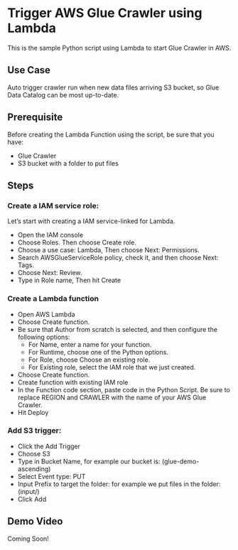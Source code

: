 # Trigger AWS Glue Crawler using Lambda
This is the sample Python script using Lambda to start Glue Crawler in AWS. 
## Use Case
Auto trigger crawler run when new data files arriving S3 bucket, so Glue Data Catalog can be most up-to-date.

## Prerequisite
Before creating the Lambda Function using the script, be sure that you have:
- Glue Crawler
- S3 bucket with a folder to put files

## Steps
### Create a IAM service role:
Let’s start with creating a IAM service-linked for Lambda.
- Open the IAM console
- Choose Roles. Then choose Create role.
- Choose a use case: Lambda, Then choose Next: Permissions.
- Search AWSGlueServiceRole policy, check it, and then choose Next: Tags.
- Choose Next: Review. 
- Type in Role name, Then hit Create

### Create a Lambda function
- Open AWS Lambda
- Choose Create function.
- Be sure that Author from scratch is selected, and then configure the following options:
  - For Name, enter a name for your function.
  - For Runtime, choose one of the Python options.
  - For Role, choose Choose an existing role.
  - For Existing role, select the IAM role that we just created.
- Choose Create function.
- Create function with existing IAM role
- In the Function code section, paste code in the Python Script. Be sure to replace REGION and CRAWLER with the name of your AWS Glue Crawler.
- Hit Deploy

### Add S3 trigger:
- Click the Add Trigger
- Choose S3
- Type in Bucket Name, for example our bucket is: (glue-demo-ascending)
- Select Event type: PUT
- Input Prefix to target the folder: for example we put files in the folder: (input/)
- Click Add

## Demo Video
Coming Soon!
